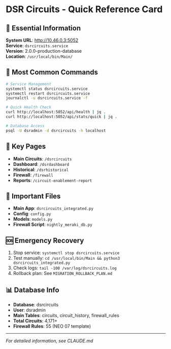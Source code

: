 # DSR Circuits - Quick Reference Card

## 🚀 Essential Information

**System URL**: http://10.46.0.3:5052  
**Service**: `dsrcircuits.service`  
**Version**: 2.0.0-production-database  
**Location**: `/usr/local/bin/Main/`  

## 🔧 Most Common Commands

```bash
# Service Management
systemctl status dsrcircuits.service
systemctl restart dsrcircuits.service
journalctl -u dsrcircuits.service -f

# Quick Health Check
curl http://localhost:5052/api/health | jq .
curl http://localhost:5052/api/stats/quick | jq .

# Database Access
psql -U dsradmin -d dsrcircuits -h localhost
```

## 📍 Key Pages

- **Main Circuits**: `/dsrcircuits`
- **Dashboard**: `/dsrdashboard`
- **Historical**: `/dsrhistorical`
- **Firewall**: `/firewall`
- **Reports**: `/circuit-enablement-report`

## 📁 Important Files

- **Main App**: `dsrcircuits_integrated.py`
- **Config**: `config.py`
- **Models**: `models.py`
- **Firewall Script**: `nightly_meraki_db.py`

## 🆘 Emergency Recovery

1. Stop service: `systemctl stop dsrcircuits.service`
2. Test manually: `cd /usr/local/bin/Main && python3 dsrcircuits_integrated.py`
3. Check logs: `tail -100 /var/log/dsrcircuits.log`
4. Rollback plan: See `MIGRATION_ROLLBACK_PLAN.md`

## 📊 Database Info

- **Database**: dsrcircuits
- **User**: dsradmin
- **Main Tables**: circuits, circuit_history, firewall_rules
- **Total Circuits**: 4,171+
- **Firewall Rules**: 55 (NEO 07 template)

---
*For detailed information, see CLAUDE.md*